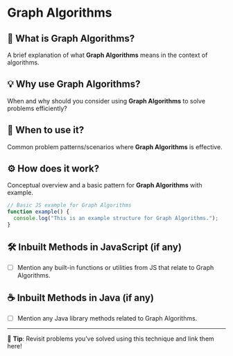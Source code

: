 # Graph Algorithms

## 📌 What is Graph Algorithms?
A brief explanation of what **Graph Algorithms** means in the context of algorithms.

## 💡 Why use Graph Algorithms?
When and why should you consider using **Graph Algorithms** to solve problems efficiently?

## 🧠 When to use it?
Common problem patterns/scenarios where **Graph Algorithms** is effective.

## ⚙️ How does it work?
Conceptual overview and a basic pattern for **Graph Algorithms** with example.

```js
// Basic JS example for Graph Algorithms
function example() {
  console.log("This is an example structure for Graph Algorithms.");
}
```

## 🛠️ Inbuilt Methods in JavaScript (if any)
- [ ] Mention any built-in functions or utilities from JS that relate to Graph Algorithms.

## ☕ Inbuilt Methods in Java (if any)
- [ ] Mention any Java library methods related to Graph Algorithms.

---

📘 **Tip**: Revisit problems you’ve solved using this technique and link them here!
